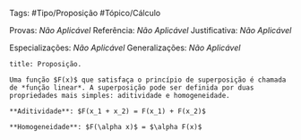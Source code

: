 Tags: #Tipo/Proposição #Tópico/Cálculo

Provas: _Não Aplicável_
Referência: _Não Aplicável_
Justificativa: _Não Aplicável_

Especializações: _Não Aplicável_
Generalizações: _Não Aplicável_

```ad-question
title: Proposição.

Uma função $F(x)$ que satisfaça o princípio de superposição é chamada de *função linear*. A superposição pode ser definida por duas propriedades mais simples: aditividade e homogeneidade.

**Aditividade**: $F(x_1 + x_2) = F(x_1) + F(x_2)$

**Homogeneidade**: $F(\alpha x)$ = $\alpha F(x)$
```
